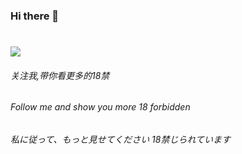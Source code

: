 ### Hi there 👋
<h1 align="left">
  <a href="http://blog.icestone.work/">
    <img src="https://readme-typing-svg.herokuapp.com/?lines=console.log(%22Hello%2C%20World!%22);你好,打工人!&center=true&size=27">
  </a>
</h1>
<h6>关注我,带你看更多的18禁</h6>
<h6>Follow me and show you more 18 forbidden</h6>
<h6>私に従って、もっと見せてください 18禁じられています</h6>
